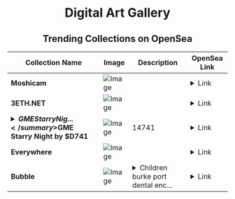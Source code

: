 <div align="center">

# Digital Art Gallery

## Trending Collections on OpenSea

| Collection Name                       | Image                                                                                     | Description                       | OpenSea Link                                                                                          |
|---------------------------------------|-------------------------------------------------------------------------------------------|-----------------------------------|--------------------------------------------------------------------------------------------------------|
| **Moshicam** | ![Image](https://i.seadn.io/s/raw/files/04789f25e790c79b2f37a02050599434.png?w=500&auto=format?w=200&auto=format) |  | <details><summary>Link</summary>[Moshicam](https://opensea.io/collection/moshicam-3818)</details> |
| **3ETH.NET** | ![Image](https://i.seadn.io/s/raw/files/7ba7d8d7a96a9ef27aaf70920069ca68.jpg?w=500&auto=format?w=200&auto=format) |  | <details><summary>Link</summary>[3ETH.NET](https://opensea.io/collection/3eth-net-2)</details> |
| **<details><summary>$GME Starry Nig...</summary>$GME Starry Night by $D741</details>** | ![Image](https://i.seadn.io/s/raw/files/a6dc599a0c92d8d49592c6e7f1bbbdda.gif?w=500&auto=format?w=200&auto=format) | 14741 | <details><summary>Link</summary>[$GME Starry Night by $D741](https://opensea.io/collection/gme-starry-night-by-d741)</details> |
| **Everywhere** | ![Image](https://i.seadn.io/s/raw/files/f3de61e13458dcda3aaf1ea1d0ced31d.jpg?w=500&auto=format?w=200&auto=format) |  | <details><summary>Link</summary>[Everywhere](https://opensea.io/collection/everywhere-12)</details> |
| **Bubble** | ![Image](https://i.seadn.io/s/raw/files/ab5a4beff57c3af6ab84707dfaabab8a.jpg?w=500&auto=format?w=200&auto=format) | <details><summary>Children burke port dental enc...</summary>Children burke port dental encountered clips judicial looking certain me</details> | <details><summary>Link</summary>[Bubble](https://opensea.io/collection/bubble-114)</details> |

</div>